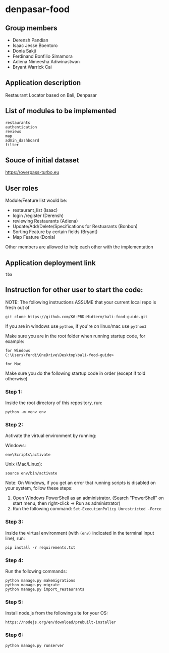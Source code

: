 # denpasar-food
## Group members
- Derensh Pandian		
- Isaac Jesse Boentoro		
- Donia Sakji		
- Ferdinand Bonfilio Simamora		
- Adiena Nimeesha Adiwinastwan		
- Bryant Warrick Cai		

## Application description
Restaurant Locator based on Bali, Denpasar

## List of modules to be implemented
```
restaurants
authentication
reviews
map 
admin_dashboard
filter
```



## Souce of initial dataset
https://overpass-turbo.eu

## User roles
Module/Feature list would be:
- ⁠restaurant_list (Isaac)
- login /register (Derensh)
- reviewing Restaurants (Adiena)
- ⁠Update/Add/Delete/Specifications for Restuarants (Bonbon)
- Sorting Feature by certain fields (Bryant)
- ⁠Map Feature (Donia)

Other members are allowed to help each other with the implementation

## Application deployment link
```
tba
```

## Instruction for other user to start the code:
NOTE: The following instructions ASSUME that your current local repo is fresh out of 
```
git clone https://github.com/K6-PBD-Midterm/bali-food-guide.git
```

If you are in windows use `python`, if you're on linux/mac use `python3`

Make sure you are in the root folder when running startup code, for example:

```
for Windows
C:\Users\ferdi\OneDrive\Desktop\bali-food-guide>

for Mac

```

Make sure you do the following startup code in order (except if told otherwise)

### Step 1:
Inside the root directory of this repository, run:
```
python -m venv env
```

### Step 2:
Activate the virtual environment by running:

Windows:
```
env\Scripts\activate
```

Unix (Mac/Linux):
```
source env/bin/activate
```

Note: On Windows, if you get an error that running scripts is disabled on your system, follow these steps:
1. Open Windows PowerShell as an administrator. (Search "PowerShell" on start menu, then right-click -> Run as administrator)
2. Run the following command: `Set-ExecutionPolicy Unrestricted -Force`

### Step 3:
Inside the virtual environment (with `(env)` indicated in the terminal input line), run:
```
pip install -r requirements.txt
```

### Step 4:
Run the following commands:
```
python manage.py makemigrations
python manage.py migrate
python manage.py import_restaurants
```

### Step 5:

Install node.js from the following site for your OS:
```
https://nodejs.org/en/download/prebuilt-installer
```

### Step 6:
```
python manage.py runserver
```

